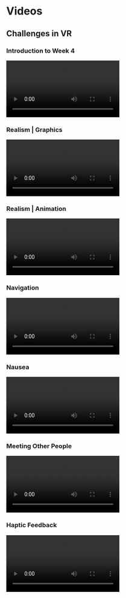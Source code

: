 # Videos

## **Challenges in VR**

### Introduction to Week 4
<video controls src="https://d3c33hcgiwev3.cloudfront.net/iLTNJ-GQEeeGEgo5mdQmhA.processed/full/720p/index.mp4?Expires=1707523200&Signature=gaahCTOMmWbjvEo4ihq0HeTTo11MX8jTC6lnDfLF7B7MnnAcOPRRo6q0DZrZGV-18EX8Bu0a3n2OyY4htQt9NP4cZ-2bbZNBVc82FIarEcSR599FiuWURr8u7evSa5o1pUAgyh~f-nhA3nCCAlwCyfcVXfXnjgThobXNAklqoKQ_&Key-Pair-Id=APKAJLTNE6QMUY6HBC5A" title="Introduction to Week 4"></video>

### Realism | Graphics
<video controls src="https://d3c33hcgiwev3.cloudfront.net/qekEG-GQEeeK2w4Lcly5FA.processed/full/720p/index.mp4?Expires=1707523200&Signature=kt~zZu-FlNEesjHWYnoHNlqjRZ3O1RKrJMB5Kkvjk0iTGhimwVEONkbFyN8XD5ZbpcXFqix2OoBFqOI9gvNtbonthDQXb~2uaWSpB9cPeKK~yqRJ2rvDoAXKtwsgWKF9ehKmwfN-pdaH25ZD2emwXKIsygPx91aA0cwJE1UJw1I_&Key-Pair-Id=APKAJLTNE6QMUY6HBC5A" title="Realism | Graphics"></video>

### Realism | Animation
<video controls src="https://d3c33hcgiwev3.cloudfront.net/u5GYr5yZEeedNBIKgiNFNg.processed/full/720p/index.mp4?Expires=1707523200&Signature=SdTMaxnlE7Eg1yBEmg3tN6UO-899tTDZz2pmvYPtnSS-5QVLv7DR8pScfaMvW5tjeQgSs55JVnCvjr9EtILaf0Y2TovqYz5itEt8Zg5r3qAdLhpOlIFB92IKC6YXt~LQh8~hiMm2lr-es~utF0Hcu-Vzh0hA7tq20UXmgCY-ldg_&Key-Pair-Id=APKAJLTNE6QMUY6HBC5A" title="Realism | Animation"></video>

### Navigation
<video controls src="https://d3c33hcgiwev3.cloudfront.net/ON1vep-cEeeV_Q7b3lZ5JA.processed/full/720p/index.mp4?Expires=1707523200&Signature=cRkS-kLpptaGsrVxVYSmo-IzGMqPWHuMub0MHEvirXBGYTlLa6cp-cCpK32w44tBZcK8lh67cSMTaZIA4w5pz5dDxY4o2jp3bnBQxPMs0C12qV4mK4D2gToLu2cUuDQzhLiXiRpx0F8CPUFvibOzC49rH3uGTCnbZFCo6dnmPXE_&Key-Pair-Id=APKAJLTNE6QMUY6HBC5A" title="Navigation"></video>

### Nausea
<video controls src="https://d3c33hcgiwev3.cloudfront.net/_sW3JeGQEeeK2w4Lcly5FA.processed/full/720p/index.mp4?Expires=1707523200&Signature=ZscVG8xGM9TnYobM9aVDn~V8~i9IZ52O4qjTWkHEx6RKE8eMd6HUEmQXb0M-o-GTyP-JB6sDMGSiLPRCxoeUOLCTABTsZiULs~~ncMQGD5Fads8yjbT4iBS8S1dZug5KOHKEqraw~ngwa9aZ6G1Q2ug43xAV~qaLmPJPue7mhtk_&Key-Pair-Id=APKAJLTNE6QMUY6HBC5A" title="Nausea"></video>

### Meeting Other People
<video controls src="https://d3c33hcgiwev3.cloudfront.net/KBTScuGREeeGEgo5mdQmhA.processed/full/720p/index.mp4?Expires=1707523200&Signature=iwR8bZ-ym9XeD~tJil~y8rO4cM7KKojsAqdVdqNs6y7oSwo7ddus9Slf~MfkjQZO-ifFCNh1ahqljdHyQg4uuZj0BVT7uJPik~fqtPdBqiMogmhFMqx3UKGX10zxUngHR-bxlSwlYUw8I743DjoUQ8du58TzbYLLCf-ni0A12jc_&Key-Pair-Id=APKAJLTNE6QMUY6HBC5A" title="Meeting Other People"></video>

### Haptic Feedback
<video controls src="https://d3c33hcgiwev3.cloudfront.net/SzPpDuGREeeY9RLN7DX_0g.processed/full/720p/index.mp4?Expires=1707523200&Signature=DO7k3h~6s0eN9PcaseVyve6l2j6u6-opwbDRX2m4QLrM8xihW7hxW9NhXO0t~4amy6mnel7Vk8ycnuWLtbObbAm6oFIQ1Nh2Z~9mRkRqAEsBE-FX23lF0eRX~L0SXK-oaziJuiFSoO5aqNAgZYPKWy9v-ypPisJJYZb~ymmoSw8_&Key-Pair-Id=APKAJLTNE6QMUY6HBC5A" title="Haptic Feedback"></video>